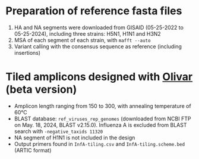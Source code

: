 # Preparation of reference fasta files
1. HA and NA segments were downloaded from GISAID (05-25-2022 to 05-25-2024), including three strains: H5N1, H1N1 and H3N2
2. MSA of each segment of each strain, with `mafft --auto`
3. Variant calling with the consensus sequence as reference (including insertions)

# Tiled amplicons designed with [Olivar](https://github.com/treangenlab/Olivar) (beta version)
 - Amplicon length ranging from 150 to 300, with annealing temperature of 60&deg;C
 - BLAST database: `ref_viruses_rep_genomes` (downloaded from NCBI FTP on May. 18, 2024, BLAST v2.15.0). Influenza A is excluded from BLAST search with `-negative_taxids 11320`
 - NA segment of H1N1 is not included in the design
 - Output primers found in `InfA-tiling.csv` and `InfA-tiling.scheme.bed` (ARTIC format)

